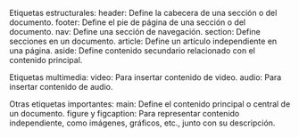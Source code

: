 Etiquetas estructurales:
header: Define la cabecera de una sección o del documento.
footer: Define el pie de página de una sección o del documento.
nav: Define una sección de navegación.
section: Define secciones en un documento.
article: Define un artículo independiente en una página.
aside: Define contenido secundario relacionado con el contenido principal.


Etiquetas multimedia:
video: Para insertar contenido de video.
audio: Para insertar contenido de audio.

Otras etiquetas importantes:
main: Define el contenido principal o central de un documento.
figure y figcaption: Para representar contenido independiente, como imágenes, gráficos, etc., junto con su descripción.
